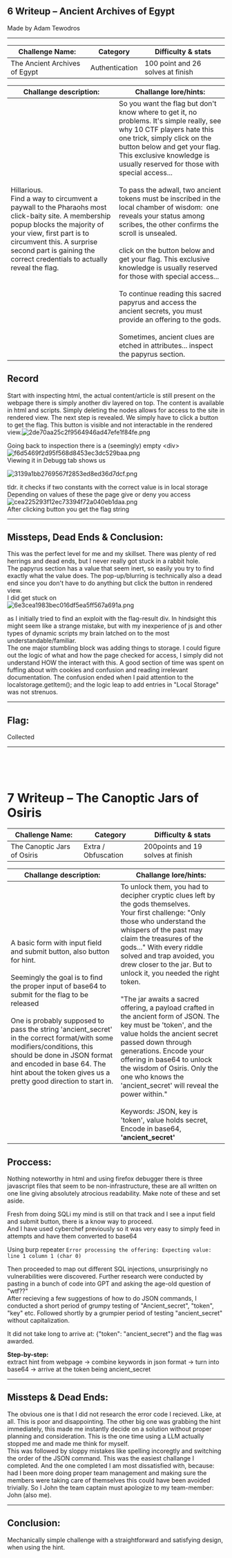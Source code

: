 ## 6 Writeup – Ancient Archives of Egypt

Made by Adam Tewodros
* * *

| Challenge Name: | Category | Difficulty & stats |
| --- | --- | --- |
| The Ancient Archives of Egypt | Authentication | 100 point and 26 solves at finish |

| Challange description: | Challange lore/hints: |
| --- | --- |
| Hillarious.   <br>Find a way to circumvent a paywall to the Pharaohs most click-baity site. A membership popup blocks the majority of your view, first part is to circumvent this. A surprise second part is gaining the correct credentials to actually reveal the flag. | So you want the flag but don't know where to get it, no problems. It's simple really, see why 10 CTF players hate this one trick, simply click on the button below and get your flag. This exclusive knowledge is usually reserved for those with special access...<br><br>To pass the adwall, two ancient tokens must be inscribed in the local chamber of wisdom:  one reveals your status among scribes, the other confirms the scroll is unsealed.<br><br>click on the button below and get your flag. This exclusive knowledge is usually reserved for those with special access...<br><br>To continue reading this sacred papyrus and access the ancient secrets, you must provide an offering to the gods.<br><br>Sometimes, ancient clues are etched in attributes... inspect the papyrus section. |

## Record

Start with inspecting html, the actual content/article is still present on the webpage there is simply another div layered on top. The content is available in html and scripts. Simply deleting the nodes allows for access to the site in rendered view. The next step is revealed. We simply have to click a button to get the flag. This button is visible and not interactable in the rendered view.![2de70aa25c2f9564946ad47efe1f84fe.png](../_resources/2de70aa25c2f9564946ad47efe1f84fe.png)

Going back to inspection there is a (seemingly) empty &lt;div&gt;   
![f6d5469f2d95f568d8453ec3dc529baa.png](../_resources/f6d5469f2d95f568d8453ec3dc529baa.png)  
Viewing it in Debugg tab shows us 

![3139a1bb2769567f2853ed8ed36d7dcf.png](../_resources/3139a1bb2769567f2853ed8ed36d7dcf.png)

tldr. it checks if two constants with the correct value is in local storage  
Depending on values of these the page give or deny you access  
![cea225293f12ec73394f72a040eb1daa.png](../_resources/cea225293f12ec73394f72a040eb1daa.png)  
After clicking button you get the flag string

* * *

## Missteps, Dead Ends & Conclusion:

This was the perfect level for me and my skillset. There was plenty of red herrings and dead ends, but I never really got stuck in a rabbit hole.   
The papyrus section has a value that seem inert, so easily you try to find exactly what the value does. The pop-up/blurring is technically also a dead end since you don't have to do anything but click the button in rendered view.   
I did get stuck on   
![6e3cea1983bec016df5ea5ff567a691a.png](../_resources/6e3cea1983bec016df5ea5ff567a691a.png)

as I initially tried to find an exploit with the flag-result div. In hindsight this might seem like a strange mistake, but with my inexperience of js and other types of dynamic scripts my brain latched on to the most understandable/familiar.  
The one major stumbling block was adding things to storage. I could figure out the logic of what and how the page checked for access, I simply did not understand HOW the interact with this. A good section of time was spent on fuffing about with cookies and confusion and reading irrelevant documentation. The confusion ended when I paid attention to the localstorage.getItem(); and the logic leap to add entries in "Local Storage" was not strenuos.

* * *

## Flag:

Collected

* * *

&nbsp;

&nbsp;

# 7 Writeup – The Canoptic Jars of Osiris

| Challenge Name: | Category | Difficulty & stats |
| --- | --- | --- |
| The Canoptic Jars of Osiris | Extra / Obfuscation | 200points and 19 solves at finish |

| Challange description: | Challange lore/hints: |
| --- | --- |
| A basic form with input field and submit button, also button for hint.  <br><br/>Seemingly the goal is to find the proper input of base64 to submit for the flag to be released  <br><br/>One is probably supposed to pass the string 'ancient_secret' in the correct format/with some modifiers/conditions, this should be done in JSON format and encoded in base 64. The hint about the token gives us a pretty good direction to start in. | To unlock them, you had to decipher cryptic clues left by the gods themselves.  <br>Your first challenge: "Only those who understand the whispers of the past may claim the treasures of the gods..." With every riddle solved and trap avoided, you drew closer to the jar. But to unlock it, you needed the right token.  <br><br/>"The jar awaits a sacred offering, a payload crafted in the ancient form of JSON. The key must be 'token', and the value holds the ancient secret passed down through generations. Encode your offering in base64 to unlock the wisdom of Osiris. Only the one who knows the 'ancient_secret' will reveal the power within."  <br><br/>Keywords: JSON, key is 'token', value holds secret, Encode in base64, **'ancient_secret'** |

## Proccess:

Nothing noteworthy in html and using firefox debugger there is three javascript files that seem to be non-infrastructure, these are all written on one line giving absolutely atrocious readability. Make note of these and set aside.

Fresh from doing SQLi my mind is still on that track and I see a input field and submit button, there is a know way to proceed.  
And I have used cyberchef previously so it was very easy to simply feed in attempts and have them converted to base64

Using burp repeater `Error processing the offering: Expecting value: line 1 column 1 (char 0)`

Then proceeded to map out different SQL injections, unsurprisingly no vulnerabilities were discovered. Further research were conducted by pasting in a bunch of code into GPT and asking the age-old question of "wtf??"  
After recieving a few suggestions of how to do JSON commands, I conducted a short period of grumpy testing of "Ancient_secret", "token", "key" etc. Followed shortly by a grumpier period of testing "ancient_secret" without capitalization.

It did not take long to arrive at: {"token": "ancient_secret"} and the flag was awarded.

**Step-by-step:**  
extract hint from webpage -> combine keywords in json format -> turn into base64 -> arrive at the token being ancient_secret

* * *

## Missteps & Dead Ends:

The obvious one is that I did not research the error code I recieved. Like, at all. This is poor and disappointing. The other big one was grabbing the hint immediately, this made me instantly decide on a solution without proper planning and consideration. This is the one time using a LLM actually stopped me and made me think for myself.  
This was followed by sloppy mistakes like spelling incoregtly and switching the order of the JSON command. This was the easiest challange I completed. And the one completed I am most dissatisfied with, because: had I been more doing proper team management and making sure the members were taking care of themselves this could have been avoided trivially. So I John the team captain must apologize to my team-member: John (also me).

* * *

## Conclusion:

Mechanically simple challenge with a straightforward and satisfying design, when using the hint.

